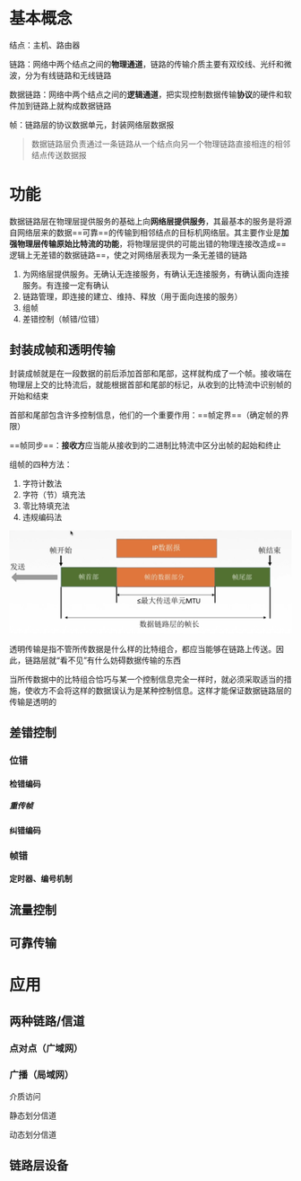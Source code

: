 # 基本概念

结点：主机、路由器

链路：网络中两个结点之间的**物理通道**，链路的传输介质主要有双绞线、光纤和微波，分为有线链路和无线链路

数据链路：网络中两个结点之间的**逻辑通道**，把实现控制数据传输**协议**的硬件和软件加到链路上就构成数据链路

帧：链路层的协议数据单元，封装网络层数据报

> 数据链路层负责通过一条链路从一个结点向另一个物理链路直接相连的相邻结点传送数据报



# 功能

数据链路层在物理层提供服务的基础上向**网络层提供服务**，其最基本的服务是将源自网络层来的数据==可靠==的传输到相邻结点的目标机网络层。其主要作业是**加强物理层传输原始比特流的功能**，将物理层提供的可能出错的物理连接改造成==逻辑上无差错的数据链路==，使之对网络层表现为一条无差错的链路

1. 为网络层提供服务。无确认无连接服务，有确认无连接服务，有确认面向连接服务。有连接一定有确认
2. 链路管理，即连接的建立、维持、释放（用于面向连接的服务）
3. 组帧
4. 差错控制（帧错/位错）

## 封装成帧和透明传输

封装成帧就是在一段数据的前后添加首部和尾部，这样就构成了一个帧。接收端在物理层上交的比特流后，就能根据首部和尾部的标记，从收到的比特流中识别帧的开始和结束

首部和尾部包含许多控制信息，他们的一个重要作用：==帧定界==（确定帧的界限）

==帧同步==：**接收方**应当能从接收到的二进制比特流中区分出帧的起始和终止

组帧的四种方法：

1. 字符计数法
2. 字符（节）填充法
3. 零比特填充法
4. 违规编码法

![image-20230817102719762](3-%E6%95%B0%E6%8D%AE%E9%93%BE%E8%B7%AF%E5%B1%82.assets/image-20230817102719762.png)



透明传输是指不管所传数据是什么样的比特组合，都应当能够在链路上传送。因此，链路层就“看不见”有什么妨碍数据传输的东西

当所传数据中的比特组合恰巧与某一个控制信息完全一样时，就必须采取适当的措施，使收方不会将这样的数据误认为是某种控制信息。这样才能保证数据链路层的传输是透明的





## 差错控制



### 位错



#### 检错编码



##### 重传帧





#### 纠错编码





### 帧错



#### 定时器、编号机制





## 流量控制







## 可靠传输







# 应用



## 两种链路/信道





### 点对点（广域网）





### 广播（局域网）





介质访问



静态划分信道





动态划分信道







## 链路层设备